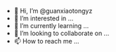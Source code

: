 - 👋 Hi, I’m @guanxiaotongyz
- 👀 I’m interested in ...
- 🌱 I’m currently learning ...
- 💞️ I’m looking to collaborate on ...
- 📫 How to reach me ...

<!---
guanxiaotongyz/guanxiaotongyz is a ✨ special ✨ repository because its `README.md` (this file) appears on your GitHub profile.
You can click the Preview link to take a look at your changes.
--->
